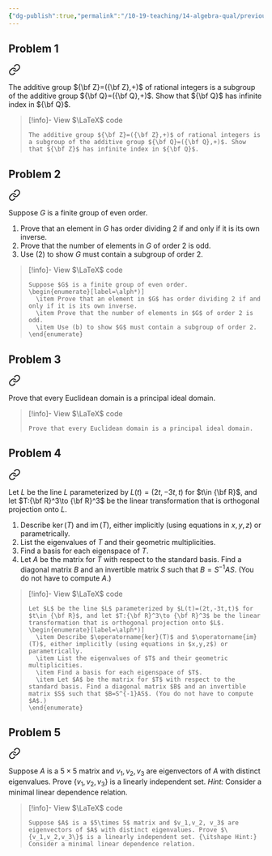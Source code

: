 ```yaml
---
{"dg-publish":true,"permalink":"/10-19-teaching/14-algebra-qual/previous-exams/algebra-qual-2017-09/","updated":"2025-03-18T10:56:24-07:00"}
---
```


## Problem 1


<div class="transclusion internal-embed is-loaded"><a class="markdown-embed-link" href="/10-19-teaching/14-algebra-qual/problem-bank/group-theory/the-integers-as-a-subgroup-of-the-rationals/" aria-label="Open link"><svg xmlns="http://www.w3.org/2000/svg" width="24" height="24" viewBox="0 0 24 24" fill="none" stroke="currentColor" stroke-width="2" stroke-linecap="round" stroke-linejoin="round" class="svg-icon lucide-link"><path d="M10 13a5 5 0 0 0 7.54.54l3-3a5 5 0 0 0-7.07-7.07l-1.72 1.71"></path><path d="M14 11a5 5 0 0 0-7.54-.54l-3 3a5 5 0 0 0 7.07 7.07l1.71-1.71"></path></svg></a><div class="markdown-embed">




The additive group ${\bf Z}=({\bf Z},+)$ of rational integers is a subgroup of the additive group ${\bf Q}=({\bf Q},+)$. Show that ${\bf Q}$ has infinite index in ${\bf Q}$.

> [!info]- View $\LaTeX$ code
> ```
> The additive group ${\bf Z}=({\bf Z},+)$ of rational integers is a subgroup of the additive group ${\bf Q}=({\bf Q},+)$. Show that ${\bf Z}$ has infinite index in ${\bf Q}$.
> ```

</div></div>

## Problem 2


<div class="transclusion internal-embed is-loaded"><a class="markdown-embed-link" href="/10-19-teaching/14-algebra-qual/problem-bank/group-theory/elements-of-order-2/" aria-label="Open link"><svg xmlns="http://www.w3.org/2000/svg" width="24" height="24" viewBox="0 0 24 24" fill="none" stroke="currentColor" stroke-width="2" stroke-linecap="round" stroke-linejoin="round" class="svg-icon lucide-link"><path d="M10 13a5 5 0 0 0 7.54.54l3-3a5 5 0 0 0-7.07-7.07l-1.72 1.71"></path><path d="M14 11a5 5 0 0 0-7.54-.54l-3 3a5 5 0 0 0 7.07 7.07l1.71-1.71"></path></svg></a><div class="markdown-embed">




Suppose $G$ is a finite group of even order.

1. Prove that an element in $G$ has order dividing 2 if and only if it is its own inverse.
2. Prove that the number of elements in $G$ of order 2 is odd.
3. Use (2) to show $G$ must contain a subgroup of order 2.

> [!info]- View $\LaTeX$ code
> ```
> Suppose $G$ is a finite group of even order.
> \begin{enumerate}[label=\alph*)]
> 	\item Prove that an element in $G$ has order dividing 2 if and only if it is its own inverse.
> 	\item Prove that the number of elements in $G$ of order 2 is odd.
> 	\item Use (b) to show $G$ must contain a subgroup of order 2.
> \end{enumerate}
> ```

</div></div>

## Problem 3


<div class="transclusion internal-embed is-loaded"><a class="markdown-embed-link" href="/10-19-teaching/14-algebra-qual/problem-bank/ring-theory/euclidean-domains-are-pi-ds/" aria-label="Open link"><svg xmlns="http://www.w3.org/2000/svg" width="24" height="24" viewBox="0 0 24 24" fill="none" stroke="currentColor" stroke-width="2" stroke-linecap="round" stroke-linejoin="round" class="svg-icon lucide-link"><path d="M10 13a5 5 0 0 0 7.54.54l3-3a5 5 0 0 0-7.07-7.07l-1.72 1.71"></path><path d="M14 11a5 5 0 0 0-7.54-.54l-3 3a5 5 0 0 0 7.07 7.07l1.71-1.71"></path></svg></a><div class="markdown-embed">




Prove that every Euclidean domain is a principal ideal domain.

> [!info]- View $\LaTeX$ code
> ```
> Prove that every Euclidean domain is a principal ideal domain.
> ```

</div></div>

## Problem 4


<div class="transclusion internal-embed is-loaded"><a class="markdown-embed-link" href="/10-19-teaching/14-algebra-qual/problem-bank/linear-algebra/orthogonal-projection-onto-a-line-3/" aria-label="Open link"><svg xmlns="http://www.w3.org/2000/svg" width="24" height="24" viewBox="0 0 24 24" fill="none" stroke="currentColor" stroke-width="2" stroke-linecap="round" stroke-linejoin="round" class="svg-icon lucide-link"><path d="M10 13a5 5 0 0 0 7.54.54l3-3a5 5 0 0 0-7.07-7.07l-1.72 1.71"></path><path d="M14 11a5 5 0 0 0-7.54-.54l-3 3a5 5 0 0 0 7.07 7.07l1.71-1.71"></path></svg></a><div class="markdown-embed">




Let $L$ be the line $L$ parameterized by $L(t)=(2t,-3t,t)$ for $t\in {\bf R}$, and let $T:{\bf R}^3\to {\bf R}^3$ be the linear transformation that is orthogonal projection onto $L$.

1. Describe $\operatorname{ker}(T)$ and $\operatorname{im}(T)$, either implicitly (using equations in $x,y,z$) or parametrically.
2. List the eigenvalues of $T$ and their geometric multiplicities.
3. Find a basis for each eigenspace of $T$.
4. Let $A$ be the matrix for $T$ with respect to the standard basis. Find a diagonal matrix $B$ and an invertible matrix $S$ such that $B=S^{-1}AS$. (You do not have to compute $A$.)

> [!info]- View $\LaTeX$ code
> ```
> Let $L$ be the line $L$ parameterized by $L(t)=(2t,-3t,t)$ for $t\in {\bf R}$, and let $T:{\bf R}^3\to {\bf R}^3$ be the linear transformation that is orthogonal projection onto $L$.
> \begin{enumerate}[label=\alph*)]
> 	\item Describe $\operatorname{ker}(T)$ and $\operatorname{im}(T)$, either implicitly (using equations in $x,y,z$) or parametrically.
> 	\item List the eigenvalues of $T$ and their geometric multiplicities.
> 	\item Find a basis for each eigenspace of $T$.
> 	\item Let $A$ be the matrix for $T$ with respect to the standard basis. Find a diagonal matrix $B$ and an invertible matrix $S$ such that $B=S^{-1}AS$. (You do not have to compute $A$.)
> \end{enumerate}
> ```

</div></div>

## Problem 5


<div class="transclusion internal-embed is-loaded"><a class="markdown-embed-link" href="/10-19-teaching/14-algebra-qual/problem-bank/linear-algebra/eigenvectors-with-distinct-eigenvalues-are-linearly-independent/" aria-label="Open link"><svg xmlns="http://www.w3.org/2000/svg" width="24" height="24" viewBox="0 0 24 24" fill="none" stroke="currentColor" stroke-width="2" stroke-linecap="round" stroke-linejoin="round" class="svg-icon lucide-link"><path d="M10 13a5 5 0 0 0 7.54.54l3-3a5 5 0 0 0-7.07-7.07l-1.72 1.71"></path><path d="M14 11a5 5 0 0 0-7.54-.54l-3 3a5 5 0 0 0 7.07 7.07l1.71-1.71"></path></svg></a><div class="markdown-embed">




Suppose $A$ is a $5\times 5$ matrix and $v_1,v_2, v_3$ are eigenvectors of $A$ with distinct eigenvalues. Prove $\{v_1,v_2,v_3\}$ is a linearly independent set. *Hint:* Consider a minimal linear dependence relation.

> [!info]- View $\LaTeX$ code
> ```
> Suppose $A$ is a $5\times 5$ matrix and $v_1,v_2, v_3$ are eigenvectors of $A$ with distinct eigenvalues. Prove $\{v_1,v_2,v_3\}$ is a linearly independent set. {\itshape Hint:} Consider a minimal linear dependence relation.
> ```

</div></div>
